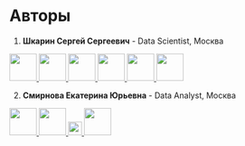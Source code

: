 # Авторы

1. **Шкарин Сергей Сергеевич** - Data Scientist, Москва

<a href="https://github.com/SergeyShk">
    <img src="https://github.com/squidfunk/mkdocs-material/raw/master/material/.icons/fontawesome/brands/github-square.svg" width="48">
</a>
<a href="mailto:kouki.sergey@gmail.com">
    <img src="https://github.com/squidfunk/mkdocs-material/raw/master/material/.icons/fontawesome/brands/google.svg" width="48">
</a>
<a href="https://t.me/shkarin_sergey">
    <img src="https://github.com/squidfunk/mkdocs-material/raw/master/material/.icons/fontawesome/brands/telegram.svg" width="48">
</a>
<a href="https://twitter.com/shk_sergey">
    <img src="https://github.com/squidfunk/mkdocs-material/raw/master/material/.icons/fontawesome/brands/twitter-square.svg" width="48">
</a>
<a href="https://www.linkedin.com/in/kouki91/">
    <img src="https://github.com/squidfunk/mkdocs-material/raw/master/material/.icons/fontawesome/brands/linkedin.svg" width="48">
</a>
<a href="https://vk.com/shkarinsergey">
    <img src="https://github.com/squidfunk/mkdocs-material/raw/master/material/.icons/fontawesome/brands/vk.svg" width="48">
</a>

2. **Смирнова Екатерина Юрьевна** - Data Analyst, Москва

<a href="https://github.com/smekur">
    <img src="https://github.com/squidfunk/mkdocs-material/raw/master/material/.icons/fontawesome/brands/github-square.svg" width="48">
</a>
<a href="https://t.me/smekur">
    <img src="https://github.com/squidfunk/mkdocs-material/raw/master/material/.icons/fontawesome/brands/telegram.svg" width="48">
</a>
<a href="mailto:kouki.sergey@gmail.com">
    <img src="https://github.com/squidfunk/mkdocs-material/raw/master/material/.icons/fontawesome/brands/yandex.svg" width="24">
</a>
<a href="https://vk.com/smekur">
    <img src="https://github.com/squidfunk/mkdocs-material/raw/master/material/.icons/fontawesome/brands/vk.svg" width="48">
</a>